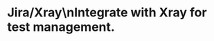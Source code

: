 <!-- Source: /Users/mzahirudeen/playwright-framework-dev/docs/docusaurus/docs/docusaurus/docs/jira-xray.md -->

# Jira/Xray\nIntegrate with Xray for test management.
